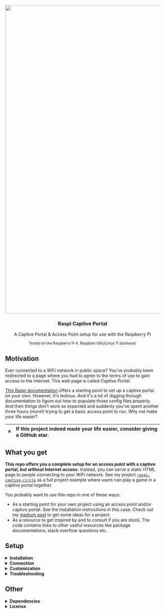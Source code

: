 <p align="center">
  <img src="https://user-images.githubusercontent.com/37160523/164785388-abe36954-6b33-4b1d-a001-46072f68cb99.svg" width="1000px" />
  
  <h3 align="center">Raspi Captive Portal</h3>
  <p align="center">A Captive Portal & Access Point setup for use with the Raspberry Pi</p>
  <p align="center"><sub>Tested on the Raspberry Pi 4, Raspbian GNU/Linux 11 (bullseye)</sub></p>
</p>


## Motivation

Ever connected to a WiFi network in public space? You've probably been redirected to a page where you had to agree to the terms of use to gain access to the Internet. This web page is called *Captive Portal*.

[This Raspi documentation](https://www.raspberrypi.com/documentation/computers/configuration.html#setting-up-a-routed-wireless-access-point) offers a starting point to set up a captive portal on your own. However, it's tedious. And it's a lot of digging through documentation to figure out how to populate those config files properly. And then things don't work as expected and suddenly you've spent another three hours (more!) trying to get a basic access point to run. Why not make your life easier?

| :star:   | If this project indeed made your life easier, consider giving a GitHub star. |
|---------------|:-------------------------|

## What you get

**This repo offers you a complete setup for an access point with a captive portal, but without Internet access.** Instead, you can serve a static HTML page to people connecting to your WiFi network. See my project [`raspi-captive-circle`](https://github.com/Splines/raspi-captive-circle) as a full project example where users can play a game in a captive portal together.

You probably want to use this repo in one of these ways:

- As a starting point for your own project using an access point and/or captive portal. See the installation instructions in this case. Check out my [medium post](https://dominicplein.medium.com/captive-portal-access-point-on-the-raspberry-pi-easy-setup-28a9bf72e998) to get some ideas for a project.
- As a resource to get inspired by and to consult if you are stuck. The code contains links to other useful resources like package documentations, stack overflow questions etc.

## Setup

<details>
  <summary><strong>Installation</strong></summary>

  If you connect to the Raspberry Pi from remote, make sure to do so via Ethernet an NOT via WiFi as the setup script will create its own WiFi network and thus you won't be connected anymore (and maybe even lock yourself out of your Raspi). Python is installed by default on a Raspberry Pi, so clone this repository and execute the script via:

  <sub>Note that the script needs to run as sudo user. Make sure that you agree with the commands executed beforehand by looking into the `.sh` scripts in the folder `access-point/`. Setup script was tested with a fresh install of Raspbian GNU/Linux 11 (bullseye) on the Raspberry Pi 4.</sub>

  ```
  git clone https://github.com/Splines/raspi-captive-portal.git
  cd ./raspi-captive-portal/
  sudo python setup.py
  ```

</details>

<details>
  <summary><strong>Connection</strong></summary>

  After the installation, you should be able to connect to the new WiFi network called `Splines Raspi AP` using the password `splines-raspi`. You should be redirected to a static welcome page. If you open a "normal" browser, type in any http URL (http**s** URLs are not working) and you should also get redirected to the static page. The URL is supposed to read `splines.portal`.

</details>


<details>
  <summary><strong>Customization</strong></summary>

  To customize the WiFi SSID, password and the like, simply change the respective key-value pairs in the config files inside the folder `access-point/`. Adjust server settings in the file `server/src/server.ts`.

  Some default values:

  - static ip for the raspi: `192.168.4.1/24`
  - using `wlan0` as interface
  - WiFi: SSID: `Splines Raspi AP`, password: `splines-raspi`, country code: `DE` (change if you are not living in Germany)
  - Server: port: `3000` (all request on port 80 (http) get redirected to this port), host name: `splines.portal`

</details>


<details>
    <summary><strong>Troubleshooting</strong></summary>

If this first assistance does not help, feel free to open a new issue.

**I can't connect to the `Splines Raspi AP` WiFi or get thrown out**

Double check that you've entered the correct password: `splines-raspi`. Also, the Raspberry Pi won't provide Internet acceess to you, it will just serve a static HTML page for the game. This is why you might get thrown out of the WiFi network. If this is the case, there is usually an option to "Use this network without Internet access" (or the like). It might also help to disable mobile data.

**How can I use a "normal" browser when I have to click "Cancel" in the captive portal?**

The Raspberry Pi serves as Access Point and does not provide Internet access to you. Therefore on the captive portal you might have to click "cancel" (e.g. on iOS) and then "Use this network without Internet access" (or the like). After that, you can open any "real" browser on your phone, e.g. Chrome, Firefox, Safari (and so forth), and go to the website `splines.portal`.

**I don't see the `Splines Raspi AP` WiFi network**

Make sure that everything worked fine in the installation script. Check the output of hostapd (host access point daemon), has it started correctly?

```
sudo systemctl status hostapd
```

If it failed try to restart it:

```
sudo systemctl restart hostapd
```

If this also fails, try to reboot the Raspberry Pi and check again:

```
sudo restart
```

**I see the `Splines Raspi AP` WiFi network, but the web page doesn't show up**

Access the URL `splines.portal` in your browser. Also make sure that the server serving the static HTML pages is up and running:

```
sudo systemctl status access-point-server
```

The output should contain this line: "⚡ Raspberry Pi Server listening on port 3000". Any error here? Try to restart the service:

```
sudo systemctl restart access-point-server
```


</details>


## Other

<details>
  <summary><strong>Dependencies</strong></summary>

  These are the principal dependencies used in this project:

  *Captive Portal*
  - `hostapd`: Access Point (AP)
  - `dnsmasq`: Provide DHCP server (automatically assign IP addresses to clients) and DNS server (name resolution)
  - `netfilter-persistent` & `iptables-persistent`: Save firewall rules and restore them when the Raspberry Pi boots

  *Node.js Server*
  - `express` 

</details>

<details>
    <summary><strong>License</strong></summary>

This program is licensed with the very permissive MIT license, see the [LICENSE file](https://github.com/Splines/raspi-captive-portal/blob/main/LICENSE) for details. As this is only a small project, I don't require you to include the license header in every source file, however you must include it at the root of your project. According to the MIT license you must also include a copyright notice, that is, link back to this project, e.g. in this way:

> [Captive Portal & Access Point setup](https://github.com/Splines/raspi-captive-portal) - Copyright (c) 2022-23 Splines

Any questions regarding the license? [This FAQ](https://www.tawesoft.co.uk/kb/article/mit-license-faq) might help.

The logo of this project is exempt from the MIT license and you must not use it in any of your work. Icons used in the logo are bought from thenounproject.com ([1](https://thenounproject.com/icon/raspberry-pi-1109535/) and [2](https://thenounproject.com/icon/wifi-170991/)).

</details>
